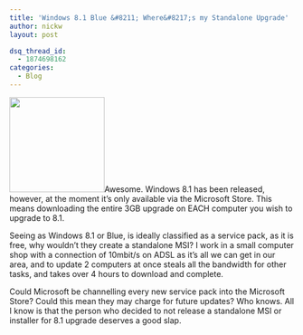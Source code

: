 ```yaml
---
title: 'Windows 8.1 Blue &#8211; Where&#8217;s my Standalone Upgrade'
author: nickw
layout: post

dsq_thread_id:
  - 1874698162
categories:
  - Blog
---
```

<img class="alignright" alt="" src="//cdn.nickwhyte.com/2013/windows_store_by_brebenel_silviu-d59r59w.png" width="168" height="168" />Awesome. Windows 8.1 has been released, however, at the moment it&#8217;s only available via the Microsoft Store. This means downloading the entire 3GB upgrade on EACH computer you wish to upgrade to 8.1.

Seeing as Windows 8.1 or Blue, is ideally classified as a service pack, as it is free, why wouldn&#8217;t they create a standalone MSI? I work in a small computer shop with a connection of 10mbit/s on ADSL as it&#8217;s all we can get in our area, and to update 2 computers at once steals all the bandwidth for other tasks, and takes over 4 hours to download and complete.

Could Microsoft be channelling every new service pack into the Microsoft Store? Could this mean they may charge for future updates? Who knows. All I know is that the person who decided to not release a standalone MSI or installer for 8.1 upgrade deserves a good slap.